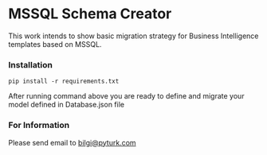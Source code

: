 # MSSQL Schema Creator
This work intends to show basic migration strategy for Business Intelligence templates based on MSSQL.
### Installation

    pip install -r requirements.txt
After running command above you are ready to define and migrate your model defined in Database.json file

### For Information
Please send email to [bilgi@pyturk.com](mailto:bilgi@pyturk.com)
